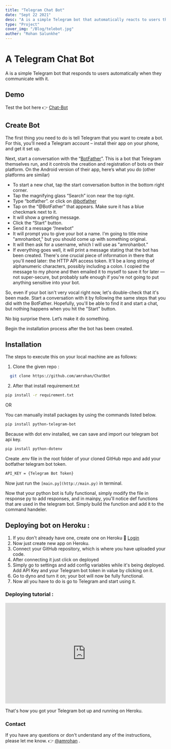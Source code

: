```yaml
---
title: "Telegram Chat Bot"
date: "Sept 22 2021"
desc: "A is a simple Telegram bot that automatically reacts to users that contact with it. It is written in Python and hosted on Heroku."
type: "Project"
cover_img: "/Blog/telebot.jpg"
auther: "Rohan Salunkhe"
---
```


# A Telegram Chat Bot

A is a simple Telegram bot that responds to users automatically when they communicate with it.

## Demo

Test the bot here 👉 [Chat-Bot](https://t.me/amrohan_bot)

## Create Bot

The first thing you need to do is tell Telegram that you want to create a bot. For this, you’ll need a Telegram account – install their app on your phone, and get it set up.

Next, start a conversation with the “[BotFather](https://t.me/BotFather)”. This is a bot that Telegram themselves run, and it controls the creation and registration of bots on their platform. On the Android version of their app, here’s what you do (other platforms are similar)

- To start a new chat, tap the start conversation button in the bottom right corner.
- Tap the magnifying glass “Search” icon near the top right.
- Type “botfather”. or click on [@botfather](https://t.me/BotFather)
- Tap on the “@BotFather” that appears. Make sure it has a blue checkmark next to it.
- It will show a greeting message.
- Click the “Start” button.
- Send it a message “/newbot”
- It will prompt you to give your bot a name. I'm going to title mine "amrohanbot," but you should come up with something original.
- It will then ask for a username, which I will use as "amrohanbot."
- If everything goes well, it will print a message stating that the bot has been created. There's one crucial piece of information in there that you'll need later: the HTTP API access token. It'll be a long string of alphanumeric characters, possibly including a colon. I copied the message to my phone and then emailed it to myself to save it for later — not super-secure, but probably safe enough if you're not going to put anything sensitive into your bot.

So, even if your bot isn't very vocal right now, let's double-check that it's been made. Start a conversation with it by following the same steps that you did with the BotFather. Hopefully, you'll be able to find it and start a chat, but nothing happens when you hit the "Start" button.

No big surprise there. Let’s make it do something.

Begin the installation process after the bot has been created.

## Installation

The steps to execute this on your local machine are as follows:

1. Clone the given repo :

```bash
  git clone https://github.com/amrohan/ChatBot
```

2. After that install requirement.txt

```bash
pip install -r requirement.txt
```

OR

You can manually install packages by using the commands listed below.

```bash
pip install python-telegram-bot
```

Because with dot env installed, we can save and import our telegram bot api key.

```bash
pip install python-dotenv
```

Create .env file in the root folder of your cloned GitHub repo and add your botfather telegram bot token.

```txt
API_KEY = {Telegram Bot Token}
```

Now just run the `[main.py](http://main.py)` in terminal.

Now that your python bot is fully functional, simply modify the file in response py to add responses, and in mainpy, you'll notice def functions that are used in the telegram bot. Simply build the function and add it to the command handeler.

## Deploying bot on Heroku :

1. If you don't already have one, create one on Heroku 🤞 [Login](https://id.heroku.com/login)
2. Now just create new app on Heroku.
3. Connect your GitHub repository, which is where you have uploaded your code.
4. After connecting it just click on deployed
5. Simply go to settings and add config variables while it's being deployed. Add API Key and your Telegram bot token in value by clicking on it.
6. Go to dyno and turn it on; your bot will now be fully functional.
7. Now all you have to do is go to Telegram and start using it.

### Deploying tutorial :

<iframe width="100%" height="315" src="https://www.youtube.com/embed/XnoZ9zxwnCQ" title="YouTube video player" frameBorder="0" allow="accelerometer; autoplay; clipboard-write; encrypted-media; gyroscope; picture-in-picture" allowFullScreen></iframe>

That's how you got your Telegram bot up and running on Heroku.

### Contact

If you have any questions or don't understand any of the instructions, please let me know. 👉 [@amrohan](mailto:hello@rohan.ml) .

